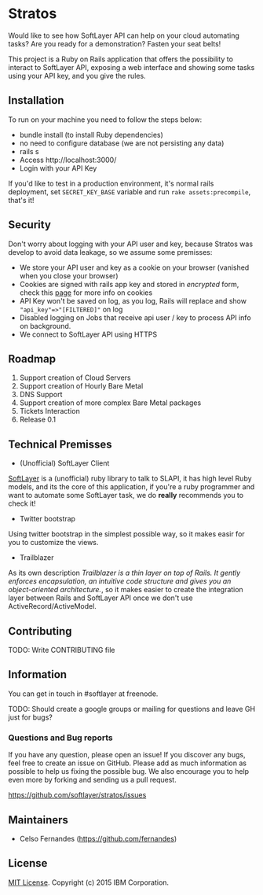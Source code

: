 # Stratos

Would like to see how SoftLayer API can help on your cloud automating tasks? Are you ready for a demonstration? Fasten your seat belts!

This project is a Ruby on Rails application that offers the possibility to interact to SoftLayer API, exposing a web interface and showing some tasks using your API key, and you give the rules.

## Installation

To run on your machine you need to follow the steps below:

* bundle install (to install Ruby dependencies)
* no need to configure database (we are not persisting any data)
* rails s
* Access http://localhost:3000/
* Login with your API Key

If you'd like to test in a production environment, it's normal rails deployment, set `SECRET_KEY_BASE` variable and run `rake assets:precompile`, that's it!

## Security

Don't worry about logging with your API user and key, because Stratos was develop to avoid data leakage, so we assume some premisses:

* We store your API user and key as a cookie on your browser (vanished when you close your browser)
* Cookies are signed with rails app key and stored in _encrypted_ form, check this [page](http://api.rubyonrails.org/classes/ActionDispatch/Cookies.html) for more info on cookies
* API Key won't be saved on log, as you log, Rails will replace and show `"api_key"=>"[FILTERED]"` on log
* Disabled logging on Jobs that receive api user / key to process API info on background.
* We connect to SoftLayer API using HTTPS

## Roadmap

1. Support creation of Cloud Servers
2. Support creation of Hourly Bare Metal
3. DNS Support
4. Support creation of more complex Bare Metal packages
5. Tickets Interaction
6. Release 0.1

## Technical Premisses

* (Unofficial) SoftLayer Client

[SoftLayer](http://github.com/zertico/softlayer) is a (unofficial) ruby library to talk to SLAPI, it has high level Ruby models, and its the core of this application, if you're a ruby programmer and want to automate some SoftLayer task, we do **really** recommends you to check it!

* Twitter bootstrap

Using twitter bootstrap in the simplest possible way, so it makes easir for you to customize the views.

* Trailblazer

As its own description _Trailblazer is a thin layer on top of Rails. It gently enforces encapsulation, an intuitive code structure and gives you an object-oriented architecture._, so it makes easier to create the integration layer between Rails and SoftLayer API once we don't use ActiveRecord/ActiveModel.

## Contributing

TODO: Write CONTRIBUTING file

## Information

You can get in touch in #softlayer at freenode.

TODO: Should create a google groups or mailing for questions and leave GH just for bugs?

### Questions and Bug reports

If you have any question, please open an issue! If you discover any bugs, feel free to create an issue on GitHub. Please add as much information as possible to help us fixing the possible bug. We also encourage you to help even more by forking and sending us a pull request.

https://github.com/softlayer/stratos/issues

## Maintainers

* Celso Fernandes (https://github.com/fernandes)

## License

[MIT License](LICENSE.md). Copyright (c) 2015 IBM Corporation.
